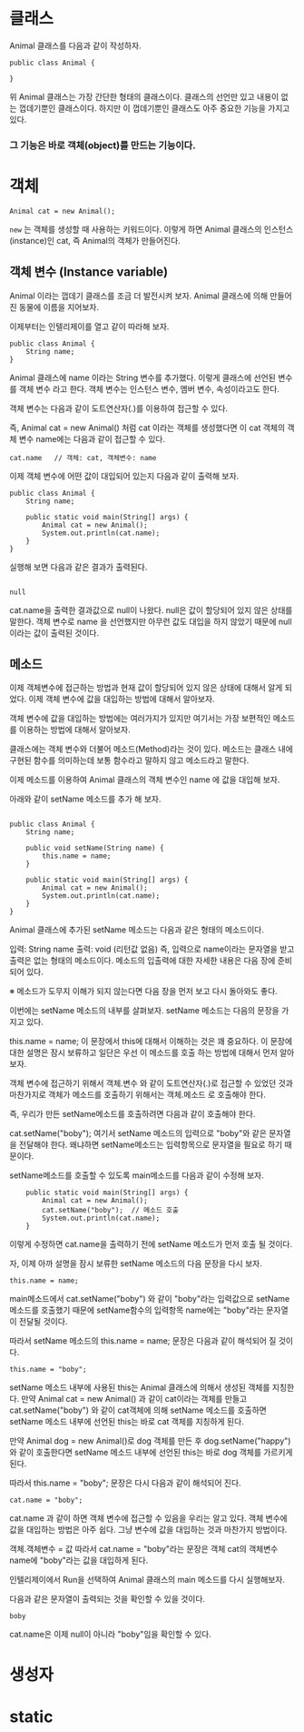 # 클래스

Animal 클래스를 다음과 같이 작성하자.

```
public class Animal {

}
```

위 Animal 클래스는 가장 간단한 형태의 클래스이다. 클래스의 선언만 있고 내용이 없는 껍데기뿐인 클래스이다. 
하지만 이 껍데기뿐인 클래스도 아주 중요한 기능을 가지고 있다. 
### 그 기능은 바로 객체(object)를 만드는 기능이다.

# 객체

```
Animal cat = new Animal();

```

`new` 는 객체를 생성할 때 사용하는 키워드이다. 이렇게 하면 Animal 클래스의 인스턴스(instance)인 cat, 즉 Animal의 객체가 만들어진다.

## 객체 변수 (Instance variable)

Animal 이라는 껍데기 클래스를 조금 더 발전시켜 보자. Animal 클래스에 의해 만들어진 동물에 이름을 지어보자.

이제부터는 인텔리제이를 열고 같이 따라해 보자.

```
public class Animal {
    String name;
}

```

Animal 클래스에 name 이라는 String 변수를 추가했다. 이렇게 클래스에 선언된 변수를 객체 변수 라고 한다. 객체 변수는 인스턴스 변수, 멤버 변수, 속성이라고도 한다.

객체 변수는 다음과 같이 도트연산자(.)를 이용하여 접근할 수 있다.

즉, Animal cat = new Animal() 처럼 cat 이라는 객체를 생성했다면 이 cat 객체의 객체 변수 name에는 다음과 같이 접근할 수 있다.

```
cat.name   // 객체: cat, 객체변수: name

```

이제 객체 변수에 어떤 값이 대입되어 있는지 다음과 같이 출력해 보자.

```
public class Animal {
    String name;

    public static void main(String[] args) {
        Animal cat = new Animal();
        System.out.println(cat.name);
    }
}

```

실행해 보면 다음과 같은 결과가 출력된다.


```

null

```

cat.name을 출력한 결과값으로 null이 나왔다. null은 값이 할당되어 있지 않은 상태를 말한다. 
객체 변수로 name 을 선언했지만 아무런 값도 대입을 하지 않았기 때문에 null 이라는 값이 출력된 것이다.

## 메소드

이제 객체변수에 접근하는 방법과 현재 값이 할당되어 있지 않은 상태에 대해서 알게 되었다. 이제 객체 변수에 값을 대입하는 방법에 대해서 알아보자.

객체 변수에 값을 대입하는 방법에는 여러가지가 있지만 여기서는 가장 보편적인 메소드를 이용하는 방법에 대해서 알아보자.

클래스에는 객체 변수와 더불어 메소드(Method)라는 것이 있다. 메소드는 클래스 내에 구현된 함수를 의미하는데 보통 함수라고 말하지 않고 메소드라고 말한다.

이제 메소드를 이용하여 Animal 클래스의 객체 변수인 name 에 값을 대입해 보자.

아래와 같이 setName 메소드를 추가 해 보자.

```

public class Animal {
    String name;

    public void setName(String name) {
        this.name = name;
    }

    public static void main(String[] args) {
        Animal cat = new Animal();
        System.out.println(cat.name);
    }
}

```

Animal 클래스에 추가된 setName 메소드는 다음과 같은 형태의 메소드이다.

입력: String name
출력: void (리턴값 없음)
즉, 입력으로 name이라는 문자열을 받고 출력은 없는 형태의 메소드이다. 메소드의 입출력에 대한 자세한 내용은 다음 장에 준비되어 있다.

※ 메소드가 도무지 이해가 되지 않는다면 다음 장을 먼저 보고 다시 돌아와도 좋다.

이번에는 setName 메소드의 내부를 살펴보자. setName 메소드는 다음의 문장을 가지고 있다.

this.name = name;
이 문장에서 this에 대해서 이해하는 것은 꽤 중요하다. 이 문장에 대한 설명은 잠시 보류하고 일단은 우선 이 메소드를 호출 하는 방법에 대해서 먼저 알아보자.

객체 변수에 접근하기 위해서 객체.변수 와 같이 도트연산자(.)로 접근할 수 있었던 것과 마찬가지로 객체가 메소드를 호출하기 위해서는 객체.메소드 로 호출해야 한다.

즉, 우리가 만든 setName메소드를 호출하려면 다음과 같이 호출해야 한다.

cat.setName("boby");
여기서 setName 메소드의 입력으로 "boby"와 같은 문자열을 전달해야 한다. 왜냐하면 setName메소드는 입력항목으로 문자열을 필요로 하기 때문이다.

setName메소드를 호출할 수 있도록 main메소드를 다음과 같이 수정해 보자.

```
    public static void main(String[] args) {
        Animal cat = new Animal();
        cat.setName("boby");  // 메소드 호출
        System.out.println(cat.name);
    }
```

이렇게 수정하면 cat.name을 출력하기 전에 setName 메소드가 먼저 호출 될 것이다.

자, 이제 아까 설명을 잠시 보류한 setName 메소드의 다음 문장을 다시 보자.

```
this.name = name;
```

main메소드에서 cat.setName("boby") 와 같이 "boby"라는 입력값으로 setName 메소드를 호출했기 때문에 setName함수의 입력항목 name에는 "boby"라는 문자열이 전달될 것이다.

따라서 setName 메소드의 this.name = name; 문장은 다음과 같이 해석되어 질 것이다.

```
this.name = "boby";

```
setName 메소드 내부에 사용된 this는 Animal 클래스에 의해서 생성된 객체를 지칭한다. 만약 Animal cat = new Animal() 과 같이 cat이라는 객체를 만들고 cat.setName("boby") 와 같이 cat객체에 의해 setName 메소드를 호출하면 setName 메소드 내부에 선언된 this는 바로 cat 객체를 지칭하게 된다.

만약 Animal dog = new Animal()로 dog 객체를 만든 후 dog.setName("happy") 와 같이 호출한다면 setName 메소드 내부에 선언된 this는 바로 dog 객체를 가르키게 된다.

따라서 this.name = "boby"; 문장은 다시 다음과 같이 해석되어 진다.

```
cat.name = "boby";

```

cat.name 과 같이 하면 객체 변수에 접근할 수 있음을 우리는 알고 있다. 객체 변수에 값을 대입하는 방법은 아주 쉽다. 그냥 변수에 값을 대입하는 것과 마찬가지 방법이다.

객체.객체변수 = 값
따라서 cat.name = "boby"라는 문장은 객체 cat의 객체변수 name에 "boby"라는 값을 대입하게 된다.

인텔리제이에서 Run을 선택하여 Animal 클래스의 main 메소드를 다시 실행해보자.

다음과 같은 문자열이 출력되는 것을 확인할 수 있을 것이다.

```
boby

```

cat.name은 이제 null이 아니라 "boby"임을 확인할 수 있다.


# 생성자



# static

